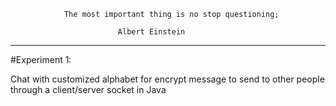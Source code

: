                 The most important thing is no stop questioning;

                            Albert Einstein

------------------------------------------------------------------------------------------------------------------------------------------------------------------------------------------------------------------------------------------------------------------------------------


#Experiment 1:

Chat with customized alphabet for encrypt message to send to other people through a client/server socket in Java

